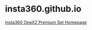 # insta360.github.io

[Insta360 OneX2 Premium Set Homepage](https://marcustutorials.github.io/insta360.github.io/insta360/)
